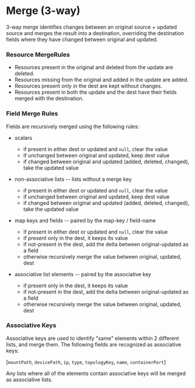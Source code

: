 # Merge (3-way)

  3-way merge identifies changes between an original source + updated source and merges the result
  into a destination, overriding the destination fields where they have changed between
  original and updated.

### Resource MergeRules

  - Resources present in the original and deleted from the update are deleted.
  - Resources missing from the original and added in the update are added.
  - Resources present only in the dest are kept without changes.
  - Resources present in both the update and the dest have their fields merged with the destination.

### Field Merge Rules

  Fields are recursively merged using the following rules:

  - scalars
    - if present in either dest or updated and `null`, clear the value
    - if unchanged between original and updated, keep dest value
    - if changed between original and updated (added, deleted, changed), take the updated value

  - non-associative lists -- lists without a merge key
    - if present in either dest or updated and `null`, clear the value
    - if unchanged between original and updated, keep dest value
    - if changed between original and updated (added, deleted, changed), take the updated value

  - map keys and fields -- paired by the map-key / field-name
    - if present in either dest or updated and `null`, clear the value
    - if present only in the dest, it keeps its value
    - if not-present in the dest, add the delta between original-updated as a field
    - otherwise recursively merge the value between original, updated, dest

  - associative list elements -- paired by the associative key
    - if present only in the dest, it keeps its value
    - if not-present in the dest, add the delta between original-updated as a field
    - otherwise recursively merge the value between original, updated, dest

### Associative Keys

  Associative keys are used to identify "same" elements within 2 different lists, and merge them.
  The following fields are recognized as associative keys:

  [`mountPath`, `devicePath`, `ip`, `type`, `topologyKey`, `name`, `containerPort`]

  Any lists where all of the elements contain associative keys will be merged as associative lists.
